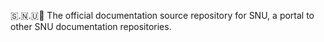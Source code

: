 🇸.🇳.🇺📖️ The official documentation source repository for SNU, a portal to other SNU documentation repositories.

